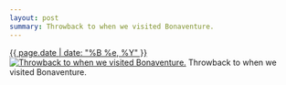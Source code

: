 ```yaml
---
layout: post
summary: Throwback to when we visited Bonaventure.
---
```


<p>
  <time><a href="/434">{{ page.date | date: "%B %e, %Y" }}</a></time>
  <a href="/434"><img src="{{ site.assets_url }}/434-480.jpg" srcset="{{ site.assets_url }}/434-960.jpg 960w, {{ site.assets_url }}/434-720.jpg 720w, {{ site.assets_url }}/434-480.jpg 480w, {{ site.assets_url }}/434-240.jpg 240w" sizes="(min-width: 700px) 50vw, calc(100vw - 2rem)" alt="Throwback to when we visited Bonaventure." /></a>
  <span>Throwback to when we visited Bonaventure.</span>
</p>
